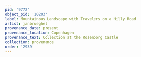 ```yaml
---
pid: '9772'
object_pid: '10203'
label: Mountainous Landscape with Travelers on a Hilly Road
artist: janbrueghel
provenance_date: present
provenance_location: Copenhagen
provenance_text: Collection at the Rosenborg Castle
collection: provenance
order: '2939'
---
```

